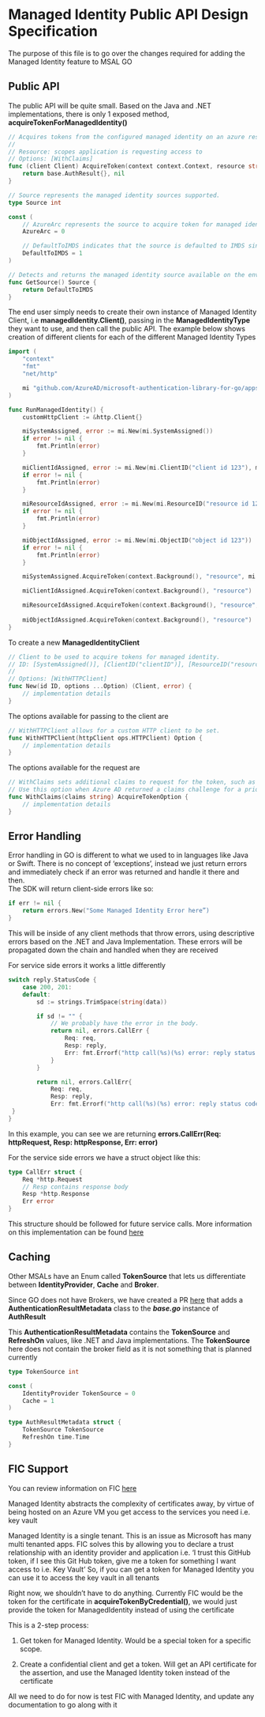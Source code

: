 # Managed Identity Public API Design Specification

The purpose of this file is to go over the changes required for adding the Managed Identity feature to MSAL GO

## Public API

The public API will be quite small. Based on the Java and .NET implementations, there is only 1 exposed method, **acquireTokenForManagedIdentity()**

```go
// Acquires tokens from the configured managed identity on an azure resource.
//
// Resource: scopes application is requesting access to
// Options: [WithClaims]
func (client Client) AcquireToken(context context.Context, resource string, options ...AcquireTokenOption) (base.AuthResult, error) {
    return base.AuthResult{}, nil
}

// Source represents the managed identity sources supported.
type Source int

const (
    // AzureArc represents the source to acquire token for managed identity is Azure Arc.
    AzureArc = 0

    // DefaultToIMDS indicates that the source is defaulted to IMDS since no environment variables are set.
    DefaultToIMDS = 1
)

// Detects and returns the managed identity source available on the environment.
func GetSource() Source {
    return DefaultToIMDS
}
```

The end user simply needs to create their own instance of Managed Identity Client, i.e **managedIdentity.Client()**, passing in the **ManagedIdentityType** they want to use, and then call the public API. The example below shows creation of different clients for each of the different Managed Identity Types

```go
import (
    "context"
    "fmt"
    "net/http"

    mi "github.com/AzureAD/microsoft-authentication-library-for-go/apps/managedidentity"
)

func RunManagedIdentity() {
    customHttpClient := &http.Client{}

    miSystemAssigned, error := mi.New(mi.SystemAssigned())
    if error != nil {
        fmt.Println(error)
    }

    miClientIdAssigned, error := mi.New(mi.ClientID("client id 123"), mi.WithHTTPClient(customHttpClient))
    if error != nil {
        fmt.Println(error)
    }

    miResourceIdAssigned, error := mi.New(mi.ResourceID("resource id 123"))
    if error != nil {
        fmt.Println(error)
    }

    miObjectIdAssigned, error := mi.New(mi.ObjectID("object id 123"))
    if error != nil {
        fmt.Println(error)
    }

    miSystemAssigned.AcquireToken(context.Background(), "resource", mi.WithClaims("claim"))

    miClientIdAssigned.AcquireToken(context.Background(), "resource")

    miResourceIdAssigned.AcquireToken(context.Background(), "resource", mi.WithClaims("claim"))
    
    miObjectIdAssigned.AcquireToken(context.Background(), "resource")
}
```

To create a new **ManagedIdentityClient**

```go
// Client to be used to acquire tokens for managed identity.
// ID: [SystemAssigned()], [ClientID("clientID")], [ResourceID("resourceID")], [ObjectID("objectID")]
//
// Options: [WithHTTPClient]
func New(id ID, options ...Option) (Client, error) {
    // implementation details
}
```

The options available for passing to the client are  

```go
// WithHTTPClient allows for a custom HTTP client to be set.
func WithHTTPClient(httpClient ops.HTTPClient) Option {
    // implementation details
}
```

The options available for the request are 

```go
// WithClaims sets additional claims to request for the token, such as those required by conditional access policies.
// Use this option when Azure AD returned a claims challenge for a prior request. The argument must be decoded.
func WithClaims(claims string) AcquireTokenOption {
    // implementation details
}
```

## Error Handling

Error handling in GO is different to what we used to in languages like Java or Swift.
There is no concept of ‘exceptions’, instead we just return errors and immediately check if an error was returned and handle it there and then.  
The SDK will return client-side errors like so:

```go
if err != nil {
    return errors.New("Some Managed Identity Error here”) 
}
```

This will be inside of any client methods that throw errors, using descriptive errors based on the .NET and Java Implementation. These errors will be propagated down the chain and handled when they are received

For service side errors it works a little differently

```go
switch reply.StatusCode { 
    case 200, 201: 
    default: 
        sd := strings.TrimSpace(string(data)) 

        if sd != "" { 
            // We probably have the error in the body. 
            return nil, errors.CallErr { 
                Req: req, 
                Resp: reply, 
                Err: fmt.Errorf("http call(%s)(%s) error: reply status code was %d:\n%s",req.URL.String(), req.Method, reply.StatusCode, sd)
            } 
        }  

        return nil, errors.CallErr{ 
            Req: req, 
            Resp: reply, 
            Err: fmt.Errorf("http call(%s)(%s) error: reply status code was %d", req.URL.String(), req.Method, reply.StatusCode), 
 } 
}
```

In this example, you can see we are returning **errors.CallErr(Req: httpRequest, Resp: httpResponse, Err: error)**

For the service side errors we have a struct object like this:

```go
type CallErr struct { 
    Req *http.Request 
    // Resp contains response body 
    Resp *http.Response 
    Err error 
} 
```

This structure should be followed for future service calls. More information on this implementation can be found [here](https://github.com/AzureAD/microsoft-authentication-library-for-go/blob/ae2db6b72c7010958355f448e99209bd28e76e67/apps/errors/error_design.md#L1)

## Caching

Other MSALs have an Enum called **TokenSource** that lets us differentiate between **IdentityProvider**, **Cache** and **Broker**.  

Since GO does not have Brokers, we have created a PR [here](https://github.com/AzureAD/microsoft-authentication-library-for-go/pull/498) that adds a **AuthenticationResultMetadata** class to the **_base.go_** instance of **AuthResult**  

This **AuthenticationResultMetadata** contains the **TokenSource** and **RefreshOn** values, like .NET and Java implementations. The **TokenSource** here does not contain the broker field as it is not something that is planned currently

```go
type TokenSource int

const (
    IdentityProvider TokenSource = 0
    Cache = 1
)

type AuthResultMetadata struct {
    TokenSource TokenSource
    RefreshOn time.Time
}
```

## FIC Support

You can review information on FIC [here](https://review.learn.microsoft.com/en-us/identity/microsoft-identity-platform/federated-identity-credentials?branch=main&tabs=dotnet)

Managed Identity abstracts the complexity of certificates away, by virtue of being hosted on an Azure VM you get access to the services you need i.e. key vault

Managed Identity is a single tenant. This is an issue as Microsoft has many multi tenanted apps.
FIC solves this by allowing you to declare a trust relationship with an identity provider and application i.e. ‘I trust this GitHub token, if I see this Git Hub token, give me a token for something I want access to i.e. Key Vault’
So, if you can get a token for Managed Identity you can use it to access the key vault in all tenants

Right now, we shouldn’t have to do anything.
Currently FIC would be the token for the certificate in **acquireTokenByCredential()**, we would just provide the token for ManagedIdentity instead of using the certificate

This is a 2-step process:

1. Get token for Managed Identity. Would be a special token for a specific scope.  

2. Create a confidential client and get a token. Will get an API certificate for the assertion, and use the Managed Identity token instead of the certificate  

All we need to do for now is test FIC with Managed Identity, and update any documentation to go along with it